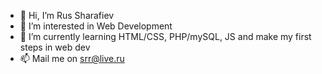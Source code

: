 - 👋 Hi, I’m Rus Sharafiev
- 👀 I’m interested in Web Development
- 🌱 I’m currently learning HTML/CSS, PHP/mySQL, JS and make my first steps in web dev
- 📫 Mail me on srr@live.ru
